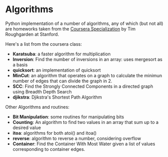 # Algorithms
Python implementation of a number of algorithms, any of which (but not all) are homeworks taken from the [Coursera Specialization](https://www.coursera.org/specializations/algorithms) by Tim Roughgarden at Stanford. 

Here's a list from the coursera class:
+ **Karatsuba**: a faster algorithm for multiplication
+ **Inversion**: Find the number of inversions in an array: uses mergesort as a basis
+ **quicksort**: an implementation of quicksort
+ **MinCut**: an algorithm that operates on a graph to calculate the minimun number of edges that can divide the graph in 2.
+ **SCC**: Find the Strongly Connected Components in a directed graph using Breadth Depth Search
+ **djikstra**: Djikstra's Shortest Path Algorithm

Other Algorithms and routines:
+ **Bit Manipulation**: some routines for manipulating bits
+ **Counting**: An algorithm to find two values in an array that sum up to a desired value
+ **itoa**: algorithms for both atoi() and itoa()
+ **reverse**: algorithm to reverse a number, considering overflow
+ **Container**: Find the Container With Most Water given a list of values corresponding to container edges.
